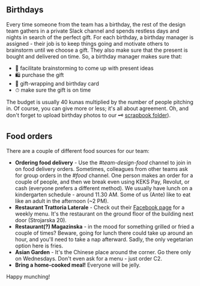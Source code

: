 ## Birthdays

Every time someone from the team has a birthday, the rest of the design team gathers in a private Slack channel and spends restless days and nights in search of the perfect gift. For each birthday, a birthday manager is assigned - their job is to keep things going and motivate others to brainstorm until we choose a gift. They also make sure that the present is bought and delivered on time. So, a birthday manager makes sure that:

- 💬 facilitate brainstorming to come up with present ideas
- 🛍 purchase the gift
- 🎁 gift-wrapping and birthday card
- ⏱ make sure the gift is on time

The budget is usually 40 kunas multiplied by the number of people pitching in. Of course, you can give more or less; it's all about agreement. Oh, and don't forget to upload birthday photos to our 🗝 [scrapbook folder](https://drive.google.com/drive/folders/1LvWpKhQhtg4zaJybv5-GY9CiKTl2mWsN?usp=sharing)).


## Food orders

There are a couple of different food sources for our team:

- **Ordering food delivery** - Use the *#team-design-food* channel to join in on food delivery orders. Sometimes, colleagues from other teams ask for group orders in the *#food* channel. One person makes an order for a couple of people, and then we break even using KEKS Pay, Revolut, or cash (everyone prefers a different method). We usually have lunch on a kindergarten schedule - around 11.30 AM. Some of us (Ante) like to eat like an adult in the afternoon (~2 PM).
- **Restaurant Trattoria Laterale** - Check out their [Facebook page](https://www.facebook.com/trattorialaterale) for a weekly menu. It's the restaurant on the ground floor of the building next door (Strojarska 20).
- **Restaurant(?) Magazinska** - in the mood for something grilled or fried a couple of times? Beware, going for lunch there could take up around an hour, and you'll need to take a nap afterward. Sadly, the only vegetarian option here is fries.
- **Asian Garden** - It's the Chinese place around the corner. Go there only on Wednesdays. Don't even ask for a menu - just order C2.
- **Bring a home-cooked meal!** Everyone will be jelly.

Happy munching!
